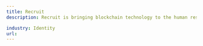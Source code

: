```yaml
---
title: Recruit
description: Recruit is bringing blockchain technology to the human resources industry to increase transparency and in turn address fraud in HR credentials.

industry: Identity
url:
---
```

